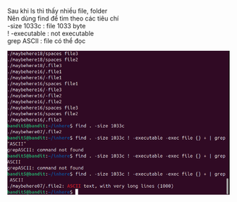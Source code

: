 Sau khi ls thì thấy nhiều file, folder\
Nên dùng find để tìm theo các tiêu chí\
-size 1033c : file 1033 byte\
! -executable : not executable\
grep ASCII : file có thể đọc

![alt text](writeup/anh/7.png)